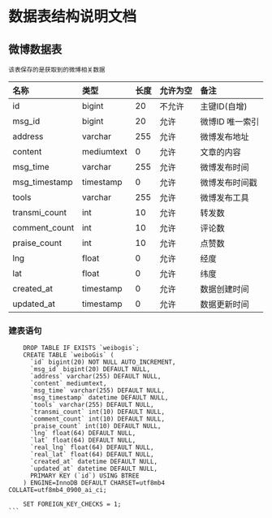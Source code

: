 # 数据表结构说明文档



## 微博数据表
    该表保存的是获取到的微博相关数据
    
    
|名称|类型|长度|允许为空|备注|
|:---|:---|:---|:---|:---|
|id|bigint|20|不允许|主键ID(自增)|
|msg_id|bigint|20|允许|微博ID 唯一索引|
|address|varchar|255|允许|微博发布地址|
|content|mediumtext|0|允许|文章的内容|
|msg_time|varchar|255|允许|微博发布时间|
|msg_timestamp|timestamp|0|允许|微博发布时间戳|
|tools|varchar|255|允许|微博发布工具|
|transmi_count|int|10|允许|转发数|
|comment_count|int|10|允许|评论数|
|praise_count|int|10|允许|点赞数|
|lng|float|0|允许|经度|
|lat|float|0|允许|纬度|
|created_at|timestamp|0|允许|数据创建时间|
|updated_at|timestamp|0|允许|数据更新时间|
    
 

### 建表语句

````
    DROP TABLE IF EXISTS `weibogis`;
    CREATE TABLE `weiboGis` (
      `id` bigint(20) NOT NULL AUTO_INCREMENT,
      `msg_id` bigint(20) DEFAULT NULL,
      `address` varchar(255) DEFAULT NULL,
      `content` mediumtext,
      `msg_time` varchar(255) DEFAULT NULL,
      `msg_timestamp` datetime DEFAULT NULL,
      `tools` varchar(255) DEFAULT NULL,
      `transmi_count` int(10) DEFAULT NULL,
      `comment_count` int(10) DEFAULT NULL,
      `praise_count` int(10) DEFAULT NULL,
      `lng` float(64) DEFAULT NULL,
      `lat` float(64) DEFAULT NULL,
      `real_lng` float(64) DEFAULT NULL,
      `real_lat` float(64) DEFAULT NULL,
      `created_at` datetime DEFAULT NULL,
      `updated_at` datetime DEFAULT NULL,
      PRIMARY KEY (`id`) USING BTREE
    ) ENGINE=InnoDB DEFAULT CHARSET=utf8mb4 COLLATE=utf8mb4_0900_ai_ci;
    
    SET FOREIGN_KEY_CHECKS = 1;
```